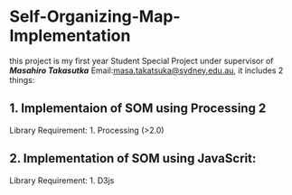 # Self-Organizing-Map-Implementation

this project is my first year Student Special Project under supervisor of ***Masahiro Takasutka*** Email:masa.takatsuka@sydney.edu.au, it includes 2 things:

## 1. Implementaion of SOM using Processing 2
  
   Library Requirement:
    1. Processing (>2.0)

## 2. Implementation of SOM using JavaScrit:
  Library Requirement:
    1. D3js 

